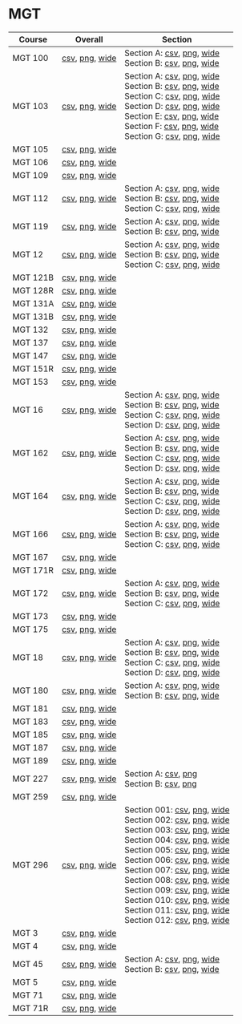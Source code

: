 # MGT

| Course | Overall | Section |
| ------ | ------- | ------- |
| MGT 100 | [csv](https://github.com/UCSD-Historical-Enrollment-Data/2024Spring/blob/main/overall/MGT%20100.csv), [png](https://raw.githubusercontent.com/UCSD-Historical-Enrollment-Data/2024Spring/main/plot_overall/MGT%20100.png), [wide](https://raw.githubusercontent.com/UCSD-Historical-Enrollment-Data/2024Spring/main/plot_overall_wide/MGT%20100.png) | Section A: [csv](https://github.com/UCSD-Historical-Enrollment-Data/2024Spring/blob/main/section/MGT%20100_A.csv), [png](https://raw.githubusercontent.com/UCSD-Historical-Enrollment-Data/2024Spring/main/plot_section/MGT%20100_A.png), [wide](https://raw.githubusercontent.com/UCSD-Historical-Enrollment-Data/2024Spring/main/plot_section_wide/MGT%20100_A.png)<br>Section B: [csv](https://github.com/UCSD-Historical-Enrollment-Data/2024Spring/blob/main/section/MGT%20100_B.csv), [png](https://raw.githubusercontent.com/UCSD-Historical-Enrollment-Data/2024Spring/main/plot_section/MGT%20100_B.png), [wide](https://raw.githubusercontent.com/UCSD-Historical-Enrollment-Data/2024Spring/main/plot_section_wide/MGT%20100_B.png) |
| MGT 103 | [csv](https://github.com/UCSD-Historical-Enrollment-Data/2024Spring/blob/main/overall/MGT%20103.csv), [png](https://raw.githubusercontent.com/UCSD-Historical-Enrollment-Data/2024Spring/main/plot_overall/MGT%20103.png), [wide](https://raw.githubusercontent.com/UCSD-Historical-Enrollment-Data/2024Spring/main/plot_overall_wide/MGT%20103.png) | Section A: [csv](https://github.com/UCSD-Historical-Enrollment-Data/2024Spring/blob/main/section/MGT%20103_A.csv), [png](https://raw.githubusercontent.com/UCSD-Historical-Enrollment-Data/2024Spring/main/plot_section/MGT%20103_A.png), [wide](https://raw.githubusercontent.com/UCSD-Historical-Enrollment-Data/2024Spring/main/plot_section_wide/MGT%20103_A.png)<br>Section B: [csv](https://github.com/UCSD-Historical-Enrollment-Data/2024Spring/blob/main/section/MGT%20103_B.csv), [png](https://raw.githubusercontent.com/UCSD-Historical-Enrollment-Data/2024Spring/main/plot_section/MGT%20103_B.png), [wide](https://raw.githubusercontent.com/UCSD-Historical-Enrollment-Data/2024Spring/main/plot_section_wide/MGT%20103_B.png)<br>Section C: [csv](https://github.com/UCSD-Historical-Enrollment-Data/2024Spring/blob/main/section/MGT%20103_C.csv), [png](https://raw.githubusercontent.com/UCSD-Historical-Enrollment-Data/2024Spring/main/plot_section/MGT%20103_C.png), [wide](https://raw.githubusercontent.com/UCSD-Historical-Enrollment-Data/2024Spring/main/plot_section_wide/MGT%20103_C.png)<br>Section D: [csv](https://github.com/UCSD-Historical-Enrollment-Data/2024Spring/blob/main/section/MGT%20103_D.csv), [png](https://raw.githubusercontent.com/UCSD-Historical-Enrollment-Data/2024Spring/main/plot_section/MGT%20103_D.png), [wide](https://raw.githubusercontent.com/UCSD-Historical-Enrollment-Data/2024Spring/main/plot_section_wide/MGT%20103_D.png)<br>Section E: [csv](https://github.com/UCSD-Historical-Enrollment-Data/2024Spring/blob/main/section/MGT%20103_E.csv), [png](https://raw.githubusercontent.com/UCSD-Historical-Enrollment-Data/2024Spring/main/plot_section/MGT%20103_E.png), [wide](https://raw.githubusercontent.com/UCSD-Historical-Enrollment-Data/2024Spring/main/plot_section_wide/MGT%20103_E.png)<br>Section F: [csv](https://github.com/UCSD-Historical-Enrollment-Data/2024Spring/blob/main/section/MGT%20103_F.csv), [png](https://raw.githubusercontent.com/UCSD-Historical-Enrollment-Data/2024Spring/main/plot_section/MGT%20103_F.png), [wide](https://raw.githubusercontent.com/UCSD-Historical-Enrollment-Data/2024Spring/main/plot_section_wide/MGT%20103_F.png)<br>Section G: [csv](https://github.com/UCSD-Historical-Enrollment-Data/2024Spring/blob/main/section/MGT%20103_G.csv), [png](https://raw.githubusercontent.com/UCSD-Historical-Enrollment-Data/2024Spring/main/plot_section/MGT%20103_G.png), [wide](https://raw.githubusercontent.com/UCSD-Historical-Enrollment-Data/2024Spring/main/plot_section_wide/MGT%20103_G.png) |
| MGT 105 | [csv](https://github.com/UCSD-Historical-Enrollment-Data/2024Spring/blob/main/overall/MGT%20105.csv), [png](https://raw.githubusercontent.com/UCSD-Historical-Enrollment-Data/2024Spring/main/plot_overall/MGT%20105.png), [wide](https://raw.githubusercontent.com/UCSD-Historical-Enrollment-Data/2024Spring/main/plot_overall_wide/MGT%20105.png) |  |
| MGT 106 | [csv](https://github.com/UCSD-Historical-Enrollment-Data/2024Spring/blob/main/overall/MGT%20106.csv), [png](https://raw.githubusercontent.com/UCSD-Historical-Enrollment-Data/2024Spring/main/plot_overall/MGT%20106.png), [wide](https://raw.githubusercontent.com/UCSD-Historical-Enrollment-Data/2024Spring/main/plot_overall_wide/MGT%20106.png) |  |
| MGT 109 | [csv](https://github.com/UCSD-Historical-Enrollment-Data/2024Spring/blob/main/overall/MGT%20109.csv), [png](https://raw.githubusercontent.com/UCSD-Historical-Enrollment-Data/2024Spring/main/plot_overall/MGT%20109.png), [wide](https://raw.githubusercontent.com/UCSD-Historical-Enrollment-Data/2024Spring/main/plot_overall_wide/MGT%20109.png) |  |
| MGT 112 | [csv](https://github.com/UCSD-Historical-Enrollment-Data/2024Spring/blob/main/overall/MGT%20112.csv), [png](https://raw.githubusercontent.com/UCSD-Historical-Enrollment-Data/2024Spring/main/plot_overall/MGT%20112.png), [wide](https://raw.githubusercontent.com/UCSD-Historical-Enrollment-Data/2024Spring/main/plot_overall_wide/MGT%20112.png) | Section A: [csv](https://github.com/UCSD-Historical-Enrollment-Data/2024Spring/blob/main/section/MGT%20112_A.csv), [png](https://raw.githubusercontent.com/UCSD-Historical-Enrollment-Data/2024Spring/main/plot_section/MGT%20112_A.png), [wide](https://raw.githubusercontent.com/UCSD-Historical-Enrollment-Data/2024Spring/main/plot_section_wide/MGT%20112_A.png)<br>Section B: [csv](https://github.com/UCSD-Historical-Enrollment-Data/2024Spring/blob/main/section/MGT%20112_B.csv), [png](https://raw.githubusercontent.com/UCSD-Historical-Enrollment-Data/2024Spring/main/plot_section/MGT%20112_B.png), [wide](https://raw.githubusercontent.com/UCSD-Historical-Enrollment-Data/2024Spring/main/plot_section_wide/MGT%20112_B.png)<br>Section C: [csv](https://github.com/UCSD-Historical-Enrollment-Data/2024Spring/blob/main/section/MGT%20112_C.csv), [png](https://raw.githubusercontent.com/UCSD-Historical-Enrollment-Data/2024Spring/main/plot_section/MGT%20112_C.png), [wide](https://raw.githubusercontent.com/UCSD-Historical-Enrollment-Data/2024Spring/main/plot_section_wide/MGT%20112_C.png) |
| MGT 119 | [csv](https://github.com/UCSD-Historical-Enrollment-Data/2024Spring/blob/main/overall/MGT%20119.csv), [png](https://raw.githubusercontent.com/UCSD-Historical-Enrollment-Data/2024Spring/main/plot_overall/MGT%20119.png), [wide](https://raw.githubusercontent.com/UCSD-Historical-Enrollment-Data/2024Spring/main/plot_overall_wide/MGT%20119.png) | Section A: [csv](https://github.com/UCSD-Historical-Enrollment-Data/2024Spring/blob/main/section/MGT%20119_A.csv), [png](https://raw.githubusercontent.com/UCSD-Historical-Enrollment-Data/2024Spring/main/plot_section/MGT%20119_A.png), [wide](https://raw.githubusercontent.com/UCSD-Historical-Enrollment-Data/2024Spring/main/plot_section_wide/MGT%20119_A.png)<br>Section B: [csv](https://github.com/UCSD-Historical-Enrollment-Data/2024Spring/blob/main/section/MGT%20119_B.csv), [png](https://raw.githubusercontent.com/UCSD-Historical-Enrollment-Data/2024Spring/main/plot_section/MGT%20119_B.png), [wide](https://raw.githubusercontent.com/UCSD-Historical-Enrollment-Data/2024Spring/main/plot_section_wide/MGT%20119_B.png) |
| MGT 12 | [csv](https://github.com/UCSD-Historical-Enrollment-Data/2024Spring/blob/main/overall/MGT%2012.csv), [png](https://raw.githubusercontent.com/UCSD-Historical-Enrollment-Data/2024Spring/main/plot_overall/MGT%2012.png), [wide](https://raw.githubusercontent.com/UCSD-Historical-Enrollment-Data/2024Spring/main/plot_overall_wide/MGT%2012.png) | Section A: [csv](https://github.com/UCSD-Historical-Enrollment-Data/2024Spring/blob/main/section/MGT%2012_A.csv), [png](https://raw.githubusercontent.com/UCSD-Historical-Enrollment-Data/2024Spring/main/plot_section/MGT%2012_A.png), [wide](https://raw.githubusercontent.com/UCSD-Historical-Enrollment-Data/2024Spring/main/plot_section_wide/MGT%2012_A.png)<br>Section B: [csv](https://github.com/UCSD-Historical-Enrollment-Data/2024Spring/blob/main/section/MGT%2012_B.csv), [png](https://raw.githubusercontent.com/UCSD-Historical-Enrollment-Data/2024Spring/main/plot_section/MGT%2012_B.png), [wide](https://raw.githubusercontent.com/UCSD-Historical-Enrollment-Data/2024Spring/main/plot_section_wide/MGT%2012_B.png)<br>Section C: [csv](https://github.com/UCSD-Historical-Enrollment-Data/2024Spring/blob/main/section/MGT%2012_C.csv), [png](https://raw.githubusercontent.com/UCSD-Historical-Enrollment-Data/2024Spring/main/plot_section/MGT%2012_C.png), [wide](https://raw.githubusercontent.com/UCSD-Historical-Enrollment-Data/2024Spring/main/plot_section_wide/MGT%2012_C.png) |
| MGT 121B | [csv](https://github.com/UCSD-Historical-Enrollment-Data/2024Spring/blob/main/overall/MGT%20121B.csv), [png](https://raw.githubusercontent.com/UCSD-Historical-Enrollment-Data/2024Spring/main/plot_overall/MGT%20121B.png), [wide](https://raw.githubusercontent.com/UCSD-Historical-Enrollment-Data/2024Spring/main/plot_overall_wide/MGT%20121B.png) |  |
| MGT 128R | [csv](https://github.com/UCSD-Historical-Enrollment-Data/2024Spring/blob/main/overall/MGT%20128R.csv), [png](https://raw.githubusercontent.com/UCSD-Historical-Enrollment-Data/2024Spring/main/plot_overall/MGT%20128R.png), [wide](https://raw.githubusercontent.com/UCSD-Historical-Enrollment-Data/2024Spring/main/plot_overall_wide/MGT%20128R.png) |  |
| MGT 131A | [csv](https://github.com/UCSD-Historical-Enrollment-Data/2024Spring/blob/main/overall/MGT%20131A.csv), [png](https://raw.githubusercontent.com/UCSD-Historical-Enrollment-Data/2024Spring/main/plot_overall/MGT%20131A.png), [wide](https://raw.githubusercontent.com/UCSD-Historical-Enrollment-Data/2024Spring/main/plot_overall_wide/MGT%20131A.png) |  |
| MGT 131B | [csv](https://github.com/UCSD-Historical-Enrollment-Data/2024Spring/blob/main/overall/MGT%20131B.csv), [png](https://raw.githubusercontent.com/UCSD-Historical-Enrollment-Data/2024Spring/main/plot_overall/MGT%20131B.png), [wide](https://raw.githubusercontent.com/UCSD-Historical-Enrollment-Data/2024Spring/main/plot_overall_wide/MGT%20131B.png) |  |
| MGT 132 | [csv](https://github.com/UCSD-Historical-Enrollment-Data/2024Spring/blob/main/overall/MGT%20132.csv), [png](https://raw.githubusercontent.com/UCSD-Historical-Enrollment-Data/2024Spring/main/plot_overall/MGT%20132.png), [wide](https://raw.githubusercontent.com/UCSD-Historical-Enrollment-Data/2024Spring/main/plot_overall_wide/MGT%20132.png) |  |
| MGT 137 | [csv](https://github.com/UCSD-Historical-Enrollment-Data/2024Spring/blob/main/overall/MGT%20137.csv), [png](https://raw.githubusercontent.com/UCSD-Historical-Enrollment-Data/2024Spring/main/plot_overall/MGT%20137.png), [wide](https://raw.githubusercontent.com/UCSD-Historical-Enrollment-Data/2024Spring/main/plot_overall_wide/MGT%20137.png) |  |
| MGT 147 | [csv](https://github.com/UCSD-Historical-Enrollment-Data/2024Spring/blob/main/overall/MGT%20147.csv), [png](https://raw.githubusercontent.com/UCSD-Historical-Enrollment-Data/2024Spring/main/plot_overall/MGT%20147.png), [wide](https://raw.githubusercontent.com/UCSD-Historical-Enrollment-Data/2024Spring/main/plot_overall_wide/MGT%20147.png) |  |
| MGT 151R | [csv](https://github.com/UCSD-Historical-Enrollment-Data/2024Spring/blob/main/overall/MGT%20151R.csv), [png](https://raw.githubusercontent.com/UCSD-Historical-Enrollment-Data/2024Spring/main/plot_overall/MGT%20151R.png), [wide](https://raw.githubusercontent.com/UCSD-Historical-Enrollment-Data/2024Spring/main/plot_overall_wide/MGT%20151R.png) |  |
| MGT 153 | [csv](https://github.com/UCSD-Historical-Enrollment-Data/2024Spring/blob/main/overall/MGT%20153.csv), [png](https://raw.githubusercontent.com/UCSD-Historical-Enrollment-Data/2024Spring/main/plot_overall/MGT%20153.png), [wide](https://raw.githubusercontent.com/UCSD-Historical-Enrollment-Data/2024Spring/main/plot_overall_wide/MGT%20153.png) |  |
| MGT 16 | [csv](https://github.com/UCSD-Historical-Enrollment-Data/2024Spring/blob/main/overall/MGT%2016.csv), [png](https://raw.githubusercontent.com/UCSD-Historical-Enrollment-Data/2024Spring/main/plot_overall/MGT%2016.png), [wide](https://raw.githubusercontent.com/UCSD-Historical-Enrollment-Data/2024Spring/main/plot_overall_wide/MGT%2016.png) | Section A: [csv](https://github.com/UCSD-Historical-Enrollment-Data/2024Spring/blob/main/section/MGT%2016_A.csv), [png](https://raw.githubusercontent.com/UCSD-Historical-Enrollment-Data/2024Spring/main/plot_section/MGT%2016_A.png), [wide](https://raw.githubusercontent.com/UCSD-Historical-Enrollment-Data/2024Spring/main/plot_section_wide/MGT%2016_A.png)<br>Section B: [csv](https://github.com/UCSD-Historical-Enrollment-Data/2024Spring/blob/main/section/MGT%2016_B.csv), [png](https://raw.githubusercontent.com/UCSD-Historical-Enrollment-Data/2024Spring/main/plot_section/MGT%2016_B.png), [wide](https://raw.githubusercontent.com/UCSD-Historical-Enrollment-Data/2024Spring/main/plot_section_wide/MGT%2016_B.png)<br>Section C: [csv](https://github.com/UCSD-Historical-Enrollment-Data/2024Spring/blob/main/section/MGT%2016_C.csv), [png](https://raw.githubusercontent.com/UCSD-Historical-Enrollment-Data/2024Spring/main/plot_section/MGT%2016_C.png), [wide](https://raw.githubusercontent.com/UCSD-Historical-Enrollment-Data/2024Spring/main/plot_section_wide/MGT%2016_C.png)<br>Section D: [csv](https://github.com/UCSD-Historical-Enrollment-Data/2024Spring/blob/main/section/MGT%2016_D.csv), [png](https://raw.githubusercontent.com/UCSD-Historical-Enrollment-Data/2024Spring/main/plot_section/MGT%2016_D.png), [wide](https://raw.githubusercontent.com/UCSD-Historical-Enrollment-Data/2024Spring/main/plot_section_wide/MGT%2016_D.png) |
| MGT 162 | [csv](https://github.com/UCSD-Historical-Enrollment-Data/2024Spring/blob/main/overall/MGT%20162.csv), [png](https://raw.githubusercontent.com/UCSD-Historical-Enrollment-Data/2024Spring/main/plot_overall/MGT%20162.png), [wide](https://raw.githubusercontent.com/UCSD-Historical-Enrollment-Data/2024Spring/main/plot_overall_wide/MGT%20162.png) | Section A: [csv](https://github.com/UCSD-Historical-Enrollment-Data/2024Spring/blob/main/section/MGT%20162_A.csv), [png](https://raw.githubusercontent.com/UCSD-Historical-Enrollment-Data/2024Spring/main/plot_section/MGT%20162_A.png), [wide](https://raw.githubusercontent.com/UCSD-Historical-Enrollment-Data/2024Spring/main/plot_section_wide/MGT%20162_A.png)<br>Section B: [csv](https://github.com/UCSD-Historical-Enrollment-Data/2024Spring/blob/main/section/MGT%20162_B.csv), [png](https://raw.githubusercontent.com/UCSD-Historical-Enrollment-Data/2024Spring/main/plot_section/MGT%20162_B.png), [wide](https://raw.githubusercontent.com/UCSD-Historical-Enrollment-Data/2024Spring/main/plot_section_wide/MGT%20162_B.png)<br>Section C: [csv](https://github.com/UCSD-Historical-Enrollment-Data/2024Spring/blob/main/section/MGT%20162_C.csv), [png](https://raw.githubusercontent.com/UCSD-Historical-Enrollment-Data/2024Spring/main/plot_section/MGT%20162_C.png), [wide](https://raw.githubusercontent.com/UCSD-Historical-Enrollment-Data/2024Spring/main/plot_section_wide/MGT%20162_C.png)<br>Section D: [csv](https://github.com/UCSD-Historical-Enrollment-Data/2024Spring/blob/main/section/MGT%20162_D.csv), [png](https://raw.githubusercontent.com/UCSD-Historical-Enrollment-Data/2024Spring/main/plot_section/MGT%20162_D.png), [wide](https://raw.githubusercontent.com/UCSD-Historical-Enrollment-Data/2024Spring/main/plot_section_wide/MGT%20162_D.png) |
| MGT 164 | [csv](https://github.com/UCSD-Historical-Enrollment-Data/2024Spring/blob/main/overall/MGT%20164.csv), [png](https://raw.githubusercontent.com/UCSD-Historical-Enrollment-Data/2024Spring/main/plot_overall/MGT%20164.png), [wide](https://raw.githubusercontent.com/UCSD-Historical-Enrollment-Data/2024Spring/main/plot_overall_wide/MGT%20164.png) | Section A: [csv](https://github.com/UCSD-Historical-Enrollment-Data/2024Spring/blob/main/section/MGT%20164_A.csv), [png](https://raw.githubusercontent.com/UCSD-Historical-Enrollment-Data/2024Spring/main/plot_section/MGT%20164_A.png), [wide](https://raw.githubusercontent.com/UCSD-Historical-Enrollment-Data/2024Spring/main/plot_section_wide/MGT%20164_A.png)<br>Section B: [csv](https://github.com/UCSD-Historical-Enrollment-Data/2024Spring/blob/main/section/MGT%20164_B.csv), [png](https://raw.githubusercontent.com/UCSD-Historical-Enrollment-Data/2024Spring/main/plot_section/MGT%20164_B.png), [wide](https://raw.githubusercontent.com/UCSD-Historical-Enrollment-Data/2024Spring/main/plot_section_wide/MGT%20164_B.png)<br>Section C: [csv](https://github.com/UCSD-Historical-Enrollment-Data/2024Spring/blob/main/section/MGT%20164_C.csv), [png](https://raw.githubusercontent.com/UCSD-Historical-Enrollment-Data/2024Spring/main/plot_section/MGT%20164_C.png), [wide](https://raw.githubusercontent.com/UCSD-Historical-Enrollment-Data/2024Spring/main/plot_section_wide/MGT%20164_C.png)<br>Section D: [csv](https://github.com/UCSD-Historical-Enrollment-Data/2024Spring/blob/main/section/MGT%20164_D.csv), [png](https://raw.githubusercontent.com/UCSD-Historical-Enrollment-Data/2024Spring/main/plot_section/MGT%20164_D.png), [wide](https://raw.githubusercontent.com/UCSD-Historical-Enrollment-Data/2024Spring/main/plot_section_wide/MGT%20164_D.png) |
| MGT 166 | [csv](https://github.com/UCSD-Historical-Enrollment-Data/2024Spring/blob/main/overall/MGT%20166.csv), [png](https://raw.githubusercontent.com/UCSD-Historical-Enrollment-Data/2024Spring/main/plot_overall/MGT%20166.png), [wide](https://raw.githubusercontent.com/UCSD-Historical-Enrollment-Data/2024Spring/main/plot_overall_wide/MGT%20166.png) | Section A: [csv](https://github.com/UCSD-Historical-Enrollment-Data/2024Spring/blob/main/section/MGT%20166_A.csv), [png](https://raw.githubusercontent.com/UCSD-Historical-Enrollment-Data/2024Spring/main/plot_section/MGT%20166_A.png), [wide](https://raw.githubusercontent.com/UCSD-Historical-Enrollment-Data/2024Spring/main/plot_section_wide/MGT%20166_A.png)<br>Section B: [csv](https://github.com/UCSD-Historical-Enrollment-Data/2024Spring/blob/main/section/MGT%20166_B.csv), [png](https://raw.githubusercontent.com/UCSD-Historical-Enrollment-Data/2024Spring/main/plot_section/MGT%20166_B.png), [wide](https://raw.githubusercontent.com/UCSD-Historical-Enrollment-Data/2024Spring/main/plot_section_wide/MGT%20166_B.png)<br>Section C: [csv](https://github.com/UCSD-Historical-Enrollment-Data/2024Spring/blob/main/section/MGT%20166_C.csv), [png](https://raw.githubusercontent.com/UCSD-Historical-Enrollment-Data/2024Spring/main/plot_section/MGT%20166_C.png), [wide](https://raw.githubusercontent.com/UCSD-Historical-Enrollment-Data/2024Spring/main/plot_section_wide/MGT%20166_C.png) |
| MGT 167 | [csv](https://github.com/UCSD-Historical-Enrollment-Data/2024Spring/blob/main/overall/MGT%20167.csv), [png](https://raw.githubusercontent.com/UCSD-Historical-Enrollment-Data/2024Spring/main/plot_overall/MGT%20167.png), [wide](https://raw.githubusercontent.com/UCSD-Historical-Enrollment-Data/2024Spring/main/plot_overall_wide/MGT%20167.png) |  |
| MGT 171R | [csv](https://github.com/UCSD-Historical-Enrollment-Data/2024Spring/blob/main/overall/MGT%20171R.csv), [png](https://raw.githubusercontent.com/UCSD-Historical-Enrollment-Data/2024Spring/main/plot_overall/MGT%20171R.png), [wide](https://raw.githubusercontent.com/UCSD-Historical-Enrollment-Data/2024Spring/main/plot_overall_wide/MGT%20171R.png) |  |
| MGT 172 | [csv](https://github.com/UCSD-Historical-Enrollment-Data/2024Spring/blob/main/overall/MGT%20172.csv), [png](https://raw.githubusercontent.com/UCSD-Historical-Enrollment-Data/2024Spring/main/plot_overall/MGT%20172.png), [wide](https://raw.githubusercontent.com/UCSD-Historical-Enrollment-Data/2024Spring/main/plot_overall_wide/MGT%20172.png) | Section A: [csv](https://github.com/UCSD-Historical-Enrollment-Data/2024Spring/blob/main/section/MGT%20172_A.csv), [png](https://raw.githubusercontent.com/UCSD-Historical-Enrollment-Data/2024Spring/main/plot_section/MGT%20172_A.png), [wide](https://raw.githubusercontent.com/UCSD-Historical-Enrollment-Data/2024Spring/main/plot_section_wide/MGT%20172_A.png)<br>Section B: [csv](https://github.com/UCSD-Historical-Enrollment-Data/2024Spring/blob/main/section/MGT%20172_B.csv), [png](https://raw.githubusercontent.com/UCSD-Historical-Enrollment-Data/2024Spring/main/plot_section/MGT%20172_B.png), [wide](https://raw.githubusercontent.com/UCSD-Historical-Enrollment-Data/2024Spring/main/plot_section_wide/MGT%20172_B.png)<br>Section C: [csv](https://github.com/UCSD-Historical-Enrollment-Data/2024Spring/blob/main/section/MGT%20172_C.csv), [png](https://raw.githubusercontent.com/UCSD-Historical-Enrollment-Data/2024Spring/main/plot_section/MGT%20172_C.png), [wide](https://raw.githubusercontent.com/UCSD-Historical-Enrollment-Data/2024Spring/main/plot_section_wide/MGT%20172_C.png) |
| MGT 173 | [csv](https://github.com/UCSD-Historical-Enrollment-Data/2024Spring/blob/main/overall/MGT%20173.csv), [png](https://raw.githubusercontent.com/UCSD-Historical-Enrollment-Data/2024Spring/main/plot_overall/MGT%20173.png), [wide](https://raw.githubusercontent.com/UCSD-Historical-Enrollment-Data/2024Spring/main/plot_overall_wide/MGT%20173.png) |  |
| MGT 175 | [csv](https://github.com/UCSD-Historical-Enrollment-Data/2024Spring/blob/main/overall/MGT%20175.csv), [png](https://raw.githubusercontent.com/UCSD-Historical-Enrollment-Data/2024Spring/main/plot_overall/MGT%20175.png), [wide](https://raw.githubusercontent.com/UCSD-Historical-Enrollment-Data/2024Spring/main/plot_overall_wide/MGT%20175.png) |  |
| MGT 18 | [csv](https://github.com/UCSD-Historical-Enrollment-Data/2024Spring/blob/main/overall/MGT%2018.csv), [png](https://raw.githubusercontent.com/UCSD-Historical-Enrollment-Data/2024Spring/main/plot_overall/MGT%2018.png), [wide](https://raw.githubusercontent.com/UCSD-Historical-Enrollment-Data/2024Spring/main/plot_overall_wide/MGT%2018.png) | Section A: [csv](https://github.com/UCSD-Historical-Enrollment-Data/2024Spring/blob/main/section/MGT%2018_A.csv), [png](https://raw.githubusercontent.com/UCSD-Historical-Enrollment-Data/2024Spring/main/plot_section/MGT%2018_A.png), [wide](https://raw.githubusercontent.com/UCSD-Historical-Enrollment-Data/2024Spring/main/plot_section_wide/MGT%2018_A.png)<br>Section B: [csv](https://github.com/UCSD-Historical-Enrollment-Data/2024Spring/blob/main/section/MGT%2018_B.csv), [png](https://raw.githubusercontent.com/UCSD-Historical-Enrollment-Data/2024Spring/main/plot_section/MGT%2018_B.png), [wide](https://raw.githubusercontent.com/UCSD-Historical-Enrollment-Data/2024Spring/main/plot_section_wide/MGT%2018_B.png)<br>Section C: [csv](https://github.com/UCSD-Historical-Enrollment-Data/2024Spring/blob/main/section/MGT%2018_C.csv), [png](https://raw.githubusercontent.com/UCSD-Historical-Enrollment-Data/2024Spring/main/plot_section/MGT%2018_C.png), [wide](https://raw.githubusercontent.com/UCSD-Historical-Enrollment-Data/2024Spring/main/plot_section_wide/MGT%2018_C.png)<br>Section D: [csv](https://github.com/UCSD-Historical-Enrollment-Data/2024Spring/blob/main/section/MGT%2018_D.csv), [png](https://raw.githubusercontent.com/UCSD-Historical-Enrollment-Data/2024Spring/main/plot_section/MGT%2018_D.png), [wide](https://raw.githubusercontent.com/UCSD-Historical-Enrollment-Data/2024Spring/main/plot_section_wide/MGT%2018_D.png) |
| MGT 180 | [csv](https://github.com/UCSD-Historical-Enrollment-Data/2024Spring/blob/main/overall/MGT%20180.csv), [png](https://raw.githubusercontent.com/UCSD-Historical-Enrollment-Data/2024Spring/main/plot_overall/MGT%20180.png), [wide](https://raw.githubusercontent.com/UCSD-Historical-Enrollment-Data/2024Spring/main/plot_overall_wide/MGT%20180.png) | Section A: [csv](https://github.com/UCSD-Historical-Enrollment-Data/2024Spring/blob/main/section/MGT%20180_A.csv), [png](https://raw.githubusercontent.com/UCSD-Historical-Enrollment-Data/2024Spring/main/plot_section/MGT%20180_A.png), [wide](https://raw.githubusercontent.com/UCSD-Historical-Enrollment-Data/2024Spring/main/plot_section_wide/MGT%20180_A.png)<br>Section B: [csv](https://github.com/UCSD-Historical-Enrollment-Data/2024Spring/blob/main/section/MGT%20180_B.csv), [png](https://raw.githubusercontent.com/UCSD-Historical-Enrollment-Data/2024Spring/main/plot_section/MGT%20180_B.png), [wide](https://raw.githubusercontent.com/UCSD-Historical-Enrollment-Data/2024Spring/main/plot_section_wide/MGT%20180_B.png) |
| MGT 181 | [csv](https://github.com/UCSD-Historical-Enrollment-Data/2024Spring/blob/main/overall/MGT%20181.csv), [png](https://raw.githubusercontent.com/UCSD-Historical-Enrollment-Data/2024Spring/main/plot_overall/MGT%20181.png), [wide](https://raw.githubusercontent.com/UCSD-Historical-Enrollment-Data/2024Spring/main/plot_overall_wide/MGT%20181.png) |  |
| MGT 183 | [csv](https://github.com/UCSD-Historical-Enrollment-Data/2024Spring/blob/main/overall/MGT%20183.csv), [png](https://raw.githubusercontent.com/UCSD-Historical-Enrollment-Data/2024Spring/main/plot_overall/MGT%20183.png), [wide](https://raw.githubusercontent.com/UCSD-Historical-Enrollment-Data/2024Spring/main/plot_overall_wide/MGT%20183.png) |  |
| MGT 185 | [csv](https://github.com/UCSD-Historical-Enrollment-Data/2024Spring/blob/main/overall/MGT%20185.csv), [png](https://raw.githubusercontent.com/UCSD-Historical-Enrollment-Data/2024Spring/main/plot_overall/MGT%20185.png), [wide](https://raw.githubusercontent.com/UCSD-Historical-Enrollment-Data/2024Spring/main/plot_overall_wide/MGT%20185.png) |  |
| MGT 187 | [csv](https://github.com/UCSD-Historical-Enrollment-Data/2024Spring/blob/main/overall/MGT%20187.csv), [png](https://raw.githubusercontent.com/UCSD-Historical-Enrollment-Data/2024Spring/main/plot_overall/MGT%20187.png), [wide](https://raw.githubusercontent.com/UCSD-Historical-Enrollment-Data/2024Spring/main/plot_overall_wide/MGT%20187.png) |  |
| MGT 189 | [csv](https://github.com/UCSD-Historical-Enrollment-Data/2024Spring/blob/main/overall/MGT%20189.csv), [png](https://raw.githubusercontent.com/UCSD-Historical-Enrollment-Data/2024Spring/main/plot_overall/MGT%20189.png), [wide](https://raw.githubusercontent.com/UCSD-Historical-Enrollment-Data/2024Spring/main/plot_overall_wide/MGT%20189.png) |  |
| MGT 227 | [csv](https://github.com/UCSD-Historical-Enrollment-Data/2024Spring/blob/main/overall/MGT%20227.csv), [png](https://raw.githubusercontent.com/UCSD-Historical-Enrollment-Data/2024Spring/main/plot_overall/MGT%20227.png), [wide](https://raw.githubusercontent.com/UCSD-Historical-Enrollment-Data/2024Spring/main/plot_overall_wide/MGT%20227.png) | Section A: [csv](https://github.com/UCSD-Historical-Enrollment-Data/2024Spring/blob/main/section/MGT%20227_A.csv), [png](https://raw.githubusercontent.com/UCSD-Historical-Enrollment-Data/2024Spring/main/plot_section/MGT%20227_A.png)<br>Section B: [csv](https://github.com/UCSD-Historical-Enrollment-Data/2024Spring/blob/main/section/MGT%20227_B.csv), [png](https://raw.githubusercontent.com/UCSD-Historical-Enrollment-Data/2024Spring/main/plot_section/MGT%20227_B.png) |
| MGT 259 | [csv](https://github.com/UCSD-Historical-Enrollment-Data/2024Spring/blob/main/overall/MGT%20259.csv), [png](https://raw.githubusercontent.com/UCSD-Historical-Enrollment-Data/2024Spring/main/plot_overall/MGT%20259.png), [wide](https://raw.githubusercontent.com/UCSD-Historical-Enrollment-Data/2024Spring/main/plot_overall_wide/MGT%20259.png) |  |
| MGT 296 | [csv](https://github.com/UCSD-Historical-Enrollment-Data/2024Spring/blob/main/overall/MGT%20296.csv), [png](https://raw.githubusercontent.com/UCSD-Historical-Enrollment-Data/2024Spring/main/plot_overall/MGT%20296.png), [wide](https://raw.githubusercontent.com/UCSD-Historical-Enrollment-Data/2024Spring/main/plot_overall_wide/MGT%20296.png) | Section 001: [csv](https://github.com/UCSD-Historical-Enrollment-Data/2024Spring/blob/main/section/MGT%20296_001.csv), [png](https://raw.githubusercontent.com/UCSD-Historical-Enrollment-Data/2024Spring/main/plot_section/MGT%20296_001.png), [wide](https://raw.githubusercontent.com/UCSD-Historical-Enrollment-Data/2024Spring/main/plot_section_wide/MGT%20296_001.png)<br>Section 002: [csv](https://github.com/UCSD-Historical-Enrollment-Data/2024Spring/blob/main/section/MGT%20296_002.csv), [png](https://raw.githubusercontent.com/UCSD-Historical-Enrollment-Data/2024Spring/main/plot_section/MGT%20296_002.png), [wide](https://raw.githubusercontent.com/UCSD-Historical-Enrollment-Data/2024Spring/main/plot_section_wide/MGT%20296_002.png)<br>Section 003: [csv](https://github.com/UCSD-Historical-Enrollment-Data/2024Spring/blob/main/section/MGT%20296_003.csv), [png](https://raw.githubusercontent.com/UCSD-Historical-Enrollment-Data/2024Spring/main/plot_section/MGT%20296_003.png), [wide](https://raw.githubusercontent.com/UCSD-Historical-Enrollment-Data/2024Spring/main/plot_section_wide/MGT%20296_003.png)<br>Section 004: [csv](https://github.com/UCSD-Historical-Enrollment-Data/2024Spring/blob/main/section/MGT%20296_004.csv), [png](https://raw.githubusercontent.com/UCSD-Historical-Enrollment-Data/2024Spring/main/plot_section/MGT%20296_004.png), [wide](https://raw.githubusercontent.com/UCSD-Historical-Enrollment-Data/2024Spring/main/plot_section_wide/MGT%20296_004.png)<br>Section 005: [csv](https://github.com/UCSD-Historical-Enrollment-Data/2024Spring/blob/main/section/MGT%20296_005.csv), [png](https://raw.githubusercontent.com/UCSD-Historical-Enrollment-Data/2024Spring/main/plot_section/MGT%20296_005.png), [wide](https://raw.githubusercontent.com/UCSD-Historical-Enrollment-Data/2024Spring/main/plot_section_wide/MGT%20296_005.png)<br>Section 006: [csv](https://github.com/UCSD-Historical-Enrollment-Data/2024Spring/blob/main/section/MGT%20296_006.csv), [png](https://raw.githubusercontent.com/UCSD-Historical-Enrollment-Data/2024Spring/main/plot_section/MGT%20296_006.png), [wide](https://raw.githubusercontent.com/UCSD-Historical-Enrollment-Data/2024Spring/main/plot_section_wide/MGT%20296_006.png)<br>Section 007: [csv](https://github.com/UCSD-Historical-Enrollment-Data/2024Spring/blob/main/section/MGT%20296_007.csv), [png](https://raw.githubusercontent.com/UCSD-Historical-Enrollment-Data/2024Spring/main/plot_section/MGT%20296_007.png), [wide](https://raw.githubusercontent.com/UCSD-Historical-Enrollment-Data/2024Spring/main/plot_section_wide/MGT%20296_007.png)<br>Section 008: [csv](https://github.com/UCSD-Historical-Enrollment-Data/2024Spring/blob/main/section/MGT%20296_008.csv), [png](https://raw.githubusercontent.com/UCSD-Historical-Enrollment-Data/2024Spring/main/plot_section/MGT%20296_008.png), [wide](https://raw.githubusercontent.com/UCSD-Historical-Enrollment-Data/2024Spring/main/plot_section_wide/MGT%20296_008.png)<br>Section 009: [csv](https://github.com/UCSD-Historical-Enrollment-Data/2024Spring/blob/main/section/MGT%20296_009.csv), [png](https://raw.githubusercontent.com/UCSD-Historical-Enrollment-Data/2024Spring/main/plot_section/MGT%20296_009.png), [wide](https://raw.githubusercontent.com/UCSD-Historical-Enrollment-Data/2024Spring/main/plot_section_wide/MGT%20296_009.png)<br>Section 010: [csv](https://github.com/UCSD-Historical-Enrollment-Data/2024Spring/blob/main/section/MGT%20296_010.csv), [png](https://raw.githubusercontent.com/UCSD-Historical-Enrollment-Data/2024Spring/main/plot_section/MGT%20296_010.png), [wide](https://raw.githubusercontent.com/UCSD-Historical-Enrollment-Data/2024Spring/main/plot_section_wide/MGT%20296_010.png)<br>Section 011: [csv](https://github.com/UCSD-Historical-Enrollment-Data/2024Spring/blob/main/section/MGT%20296_011.csv), [png](https://raw.githubusercontent.com/UCSD-Historical-Enrollment-Data/2024Spring/main/plot_section/MGT%20296_011.png), [wide](https://raw.githubusercontent.com/UCSD-Historical-Enrollment-Data/2024Spring/main/plot_section_wide/MGT%20296_011.png)<br>Section 012: [csv](https://github.com/UCSD-Historical-Enrollment-Data/2024Spring/blob/main/section/MGT%20296_012.csv), [png](https://raw.githubusercontent.com/UCSD-Historical-Enrollment-Data/2024Spring/main/plot_section/MGT%20296_012.png), [wide](https://raw.githubusercontent.com/UCSD-Historical-Enrollment-Data/2024Spring/main/plot_section_wide/MGT%20296_012.png) |
| MGT 3 | [csv](https://github.com/UCSD-Historical-Enrollment-Data/2024Spring/blob/main/overall/MGT%203.csv), [png](https://raw.githubusercontent.com/UCSD-Historical-Enrollment-Data/2024Spring/main/plot_overall/MGT%203.png), [wide](https://raw.githubusercontent.com/UCSD-Historical-Enrollment-Data/2024Spring/main/plot_overall_wide/MGT%203.png) |  |
| MGT 4 | [csv](https://github.com/UCSD-Historical-Enrollment-Data/2024Spring/blob/main/overall/MGT%204.csv), [png](https://raw.githubusercontent.com/UCSD-Historical-Enrollment-Data/2024Spring/main/plot_overall/MGT%204.png), [wide](https://raw.githubusercontent.com/UCSD-Historical-Enrollment-Data/2024Spring/main/plot_overall_wide/MGT%204.png) |  |
| MGT 45 | [csv](https://github.com/UCSD-Historical-Enrollment-Data/2024Spring/blob/main/overall/MGT%2045.csv), [png](https://raw.githubusercontent.com/UCSD-Historical-Enrollment-Data/2024Spring/main/plot_overall/MGT%2045.png), [wide](https://raw.githubusercontent.com/UCSD-Historical-Enrollment-Data/2024Spring/main/plot_overall_wide/MGT%2045.png) | Section A: [csv](https://github.com/UCSD-Historical-Enrollment-Data/2024Spring/blob/main/section/MGT%2045_A.csv), [png](https://raw.githubusercontent.com/UCSD-Historical-Enrollment-Data/2024Spring/main/plot_section/MGT%2045_A.png), [wide](https://raw.githubusercontent.com/UCSD-Historical-Enrollment-Data/2024Spring/main/plot_section_wide/MGT%2045_A.png)<br>Section B: [csv](https://github.com/UCSD-Historical-Enrollment-Data/2024Spring/blob/main/section/MGT%2045_B.csv), [png](https://raw.githubusercontent.com/UCSD-Historical-Enrollment-Data/2024Spring/main/plot_section/MGT%2045_B.png), [wide](https://raw.githubusercontent.com/UCSD-Historical-Enrollment-Data/2024Spring/main/plot_section_wide/MGT%2045_B.png) |
| MGT 5 | [csv](https://github.com/UCSD-Historical-Enrollment-Data/2024Spring/blob/main/overall/MGT%205.csv), [png](https://raw.githubusercontent.com/UCSD-Historical-Enrollment-Data/2024Spring/main/plot_overall/MGT%205.png), [wide](https://raw.githubusercontent.com/UCSD-Historical-Enrollment-Data/2024Spring/main/plot_overall_wide/MGT%205.png) |  |
| MGT 71 | [csv](https://github.com/UCSD-Historical-Enrollment-Data/2024Spring/blob/main/overall/MGT%2071.csv), [png](https://raw.githubusercontent.com/UCSD-Historical-Enrollment-Data/2024Spring/main/plot_overall/MGT%2071.png), [wide](https://raw.githubusercontent.com/UCSD-Historical-Enrollment-Data/2024Spring/main/plot_overall_wide/MGT%2071.png) |  |
| MGT 71R | [csv](https://github.com/UCSD-Historical-Enrollment-Data/2024Spring/blob/main/overall/MGT%2071R.csv), [png](https://raw.githubusercontent.com/UCSD-Historical-Enrollment-Data/2024Spring/main/plot_overall/MGT%2071R.png), [wide](https://raw.githubusercontent.com/UCSD-Historical-Enrollment-Data/2024Spring/main/plot_overall_wide/MGT%2071R.png) |  |
